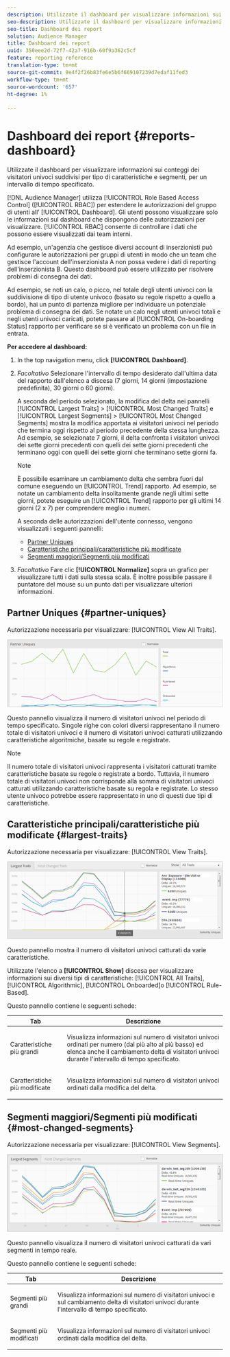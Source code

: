 ```yaml
---
description: Utilizzate il dashboard per visualizzare informazioni sui conteggi dei visitatori univoci dei vostri partner suddivisi per tipi di caratteristiche e segmenti per un intervallo di tempo specificato.
seo-description: Utilizzate il dashboard per visualizzare informazioni sui conteggi dei visitatori univoci dei vostri partner suddivisi per tipi di caratteristiche e segmenti per un intervallo di tempo specificato.
seo-title: Dashboard dei report
solution: Audience Manager
title: Dashboard dei report
uuid: 350eee2d-72f7-42a7-916b-60f9a362c5cf
feature: reporting reference
translation-type: tm+mt
source-git-commit: 9e4f2f26b83fe6e5b6f669107239d7edaf11fed3
workflow-type: tm+mt
source-wordcount: '657'
ht-degree: 1%

---
```



# Dashboard dei report {#reports-dashboard}

Utilizzate il dashboard per visualizzare informazioni sui conteggi dei visitatori univoci suddivisi per tipo di caratteristiche e segmenti, per un intervallo di tempo specificato.

<!-- 

c_dashboard.xml

 -->

[!DNL Audience Manager] utilizza [!UICONTROL Role Based Access Control] ([!UICONTROL RBAC]) per estendere le autorizzazioni del gruppo di utenti all’ [!UICONTROL Dashboard]. Gli utenti possono visualizzare solo le informazioni sul dashboard che dispongono delle autorizzazioni per visualizzare. [!UICONTROL RBAC] consente di controllare i dati che possono essere visualizzati dai team interni.

Ad esempio, un&#39;agenzia che gestisce diversi account di inserzionisti può configurare le autorizzazioni per gruppi di utenti in modo che un team che gestisce l&#39;account dell&#39;inserzionista A non possa vedere i dati di reporting dell&#39;inserzionista B. Questo dashboard può essere utilizzato per risolvere problemi di consegna dei dati.

Ad esempio, se noti un calo, o picco, nel totale degli utenti univoci con la suddivisione di tipo di utente univoco (basato su regole rispetto a quello a bordo), hai un punto di partenza migliore per individuare un potenziale problema di consegna dei dati. Se notate un calo negli utenti univoci totali e negli utenti univoci caricati, potete passare al [!UICONTROL On-boarding Status] rapporto per verificare se si è verificato un problema con un file in entrata.

**Per accedere al dashboard:**

1. In the top navigation menu, click **[!UICONTROL Dashboard]**.
2. *Facoltativo* Selezionare l&#39;intervallo di tempo desiderato dall&#39;ultima data del rapporto dall&#39;elenco a discesa (7 giorni, 14 giorni (impostazione predefinita), 30 giorni o 60 giorni).

   A seconda del periodo selezionato, la modifica del delta nei pannelli [!UICONTROL Largest Traits] > [!UICONTROL Most Changed Traits] e [!UICONTROL Largest Segments] > [!UICONTROL Most Changed Segments] mostra la modifica apportata ai visitatori univoci nel periodo che termina oggi rispetto al periodo precedente della stessa lunghezza. Ad esempio, se selezionate 7 giorni, il delta confronta i visitatori univoci dei sette giorni precedenti con quelli dei sette giorni precedenti che terminano oggi con quelli dei sette giorni che terminano sette giorni fa.

   >[!NOTE]
   >
   >È possibile esaminare un cambiamento delta che sembra fuori dal comune eseguendo un [!UICONTROL Trend] rapporto. Ad esempio, se notate un cambiamento delta insolitamente grande negli ultimi sette giorni, potete eseguire un [!UICONTROL Trend] rapporto per gli ultimi 14 giorni (2 x 7) per comprendere meglio i numeri.

   A seconda delle autorizzazioni dell&#39;utente connesso, vengono visualizzati i seguenti pannelli:

   * [Partner Uniques](../reporting/reports-dashboard.md#partner-uniques)
   * [Caratteristiche principali/caratteristiche più modificate](../reporting/reports-dashboard.md#largest-traits)
   * [Segmenti maggiori/Segmenti più modificati](../reporting/reports-dashboard.md#most-changed-segments)

3. *Facoltativo* Fare clic **[!UICONTROL Normalize]** sopra un grafico per visualizzare tutti i dati sulla stessa scala. È inoltre possibile passare il puntatore del mouse su un punto dati per visualizzare ulteriori informazioni.

## Partner Uniques {#partner-uniques}

Autorizzazione necessaria per visualizzare: [!UICONTROL View All Traits].

![](assets/partner_uniques.png)

Questo pannello visualizza il numero di visitatori univoci nel periodo di tempo specificato. Singole righe con colori diversi rappresentano il numero totale di visitatori univoci e il numero di visitatori univoci catturati utilizzando caratteristiche algoritmiche, basate su regole e registrate.

>[!NOTE]
>
>Il numero totale di visitatori univoci rappresenta i visitatori catturati tramite caratteristiche basate su regole o registrate a bordo. Tuttavia, il numero totale di visitatori univoci non corrisponde alla somma di visitatori univoci catturati utilizzando caratteristiche basate su regola e registrate. Lo stesso utente univoco potrebbe essere rappresentato in uno di questi due tipi di caratteristiche.

## Caratteristiche principali/caratteristiche più modificate {#largest-traits}

Autorizzazione necessaria per visualizzare: [!UICONTROL View Traits].

![](assets/largest_traits.png)

Questo pannello mostra il numero di visitatori univoci catturati da varie caratteristiche.

Utilizzate l&#39;elenco a **[!UICONTROL Show]** discesa per visualizzare informazioni sui diversi tipi di caratteristiche: [!UICONTROL All Traits], [!UICONTROL Algorithmic], [!UICONTROL Onboarded]o [!UICONTROL Rule-Based].

Questo pannello contiene le seguenti schede:

<table id="table_DA48BDEB4E0143BEA4EB85AC26FF6AE3"> 
 <thead> 
  <tr> 
   <th colname="col1" class="entry"> Tab </th> 
   <th colname="col2" class="entry"> Descrizione </th> 
  </tr> 
 </thead>
 <tbody> 
  <tr> 
   <td colname="col1"> <p><span class="wintitle"> Caratteristiche più grandi</span> </p> </td> 
   <td colname="col2"> <p>Visualizza informazioni sul numero di visitatori univoci ordinati per numero (dal più alto al più basso) ed elenca anche il cambiamento delta di visitatori univoci durante l'intervallo di tempo specificato. </p> </td> 
  </tr> 
  <tr> 
   <td colname="col1"> <p><span class="wintitle"> Caratteristiche più modificate</span> </p> </td> 
   <td colname="col2"> <p>Visualizza informazioni sul numero di visitatori univoci ordinati dalla modifica del delta. </p> </td> 
  </tr> 
 </tbody> 
</table>

## Segmenti maggiori/Segmenti più modificati {#most-changed-segments}

Autorizzazione necessaria per visualizzare: [!UICONTROL View Segments].

![](assets/largest_segments.png)

Questo pannello visualizza il numero di visitatori univoci catturati da vari segmenti in tempo reale.

Questo pannello contiene le seguenti schede:

<table id="table_8E22E0579FA74C5A86CC40B40B2548BE"> 
 <thead> 
  <tr> 
   <th colname="col1" class="entry"> Tab </th> 
   <th colname="col2" class="entry"> Descrizione </th> 
  </tr> 
 </thead>
 <tbody> 
  <tr> 
   <td colname="col1"> <p><span class="wintitle"> Segmenti più grandi</span> </p> </td> 
   <td colname="col2"> <p>Visualizza informazioni sul numero di visitatori univoci e sul cambiamento delta di visitatori univoci durante l'intervallo di tempo specificato. </p> </td> 
  </tr> 
  <tr> 
   <td colname="col1"> <p><span class="wintitle"> Segmenti più modificati</span> </p> </td> 
   <td colname="col2"> <p>Visualizza informazioni sul numero di visitatori univoci ordinati dalla modifica del delta. </p> </td> 
  </tr> 
 </tbody> 
</table>

